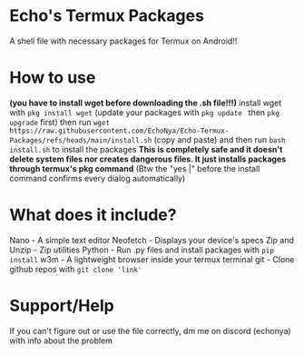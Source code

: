 # Echo's Termux Packages
A shell file with necessary packages for Termux on Android!!

# How to use 
**(you have to install wget before downloading the .sh file!!!)**
install wget with
```pkg install wget```
(update your packages with ```pkg update ``` then ```pkg upgrade``` first)
then run
```wget https://raw.githubusercontent.com/EchoNya/Echo-Termux-Packages/refs/heads/main/install.sh``` (copy and paste)
and then run
```bash install.sh```
to install the packages
**This is completely safe and it doesn't delete system files nor creates dangerous files. It just installs packages through termux's pkg command**
(Btw the "yes |" before the install command confirms every dialog automatically)
# What does it include?

Nano - A simple text editor
Neofetch - Displays your device's specs
Zip and Unzip - Zip utilities
Python - Run .py files and install packages with ```pip install```
w3m - A lightweight browser inside your termux terminal
git - Clone github repos with ```git clone 'link'```

# Support/Help 
If you can't figure out or use the file correctly, dm me on discord (echonya) with info about the problem
